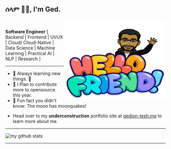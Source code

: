 ## ሰላም ✌🏽, I'm Ged.
<img align="right" width="320" height="250" src="https://raw.githubusercontent.com/GedionT/GedionT/master/mymoji.svg" alt="my bitmoji" />
<br />

__Software Engineer__
  [ Backend | Frontend | UI/UX | Cloud/ Cloud-Native | Data Science | Machine Learning | Practical AI | NLP | Research ]

---

* 🌱 Always learning new things. 🐶
* 🎯 I Plan to contribute more to opensource this year.
* 👻 Fun fact you didn't know: The moon has moonquakes!

- Head over to my **underconstruction** portfolio site at [gedion-tesh.me](https://gedion-tesh.me) to learn more about me.

---

![my github stats](https://github-readme-stats.vercel.app/api?username=gediont&count_private=true&show_icons=true&hide=stars&theme=tokyonight)

----
